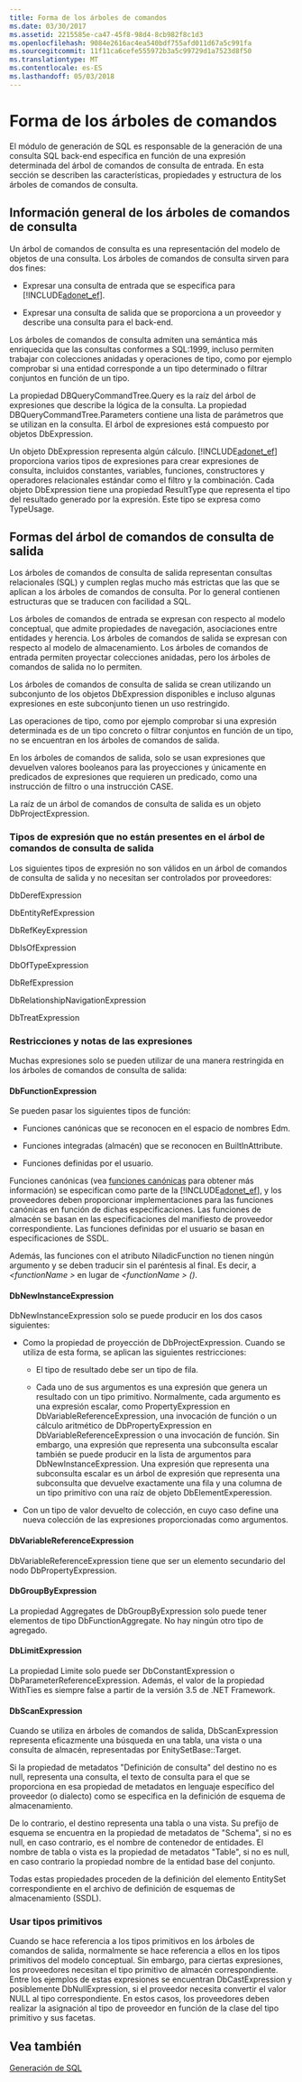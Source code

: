```yaml
---
title: Forma de los árboles de comandos
ms.date: 03/30/2017
ms.assetid: 2215585e-ca47-45f8-98d4-8cb982f8c1d3
ms.openlocfilehash: 9084e2616ac4ea540bdf755afd011d67a5c991fa
ms.sourcegitcommit: 11f11ca6cefe555972b3a5c99729d1a7523d8f50
ms.translationtype: MT
ms.contentlocale: es-ES
ms.lasthandoff: 05/03/2018
---
```

# <a name="the-shape-of-the-command-trees"></a>Forma de los árboles de comandos
El módulo de generación de SQL es responsable de la generación de una consulta SQL back-end específica en función de una expresión determinada del árbol de comandos de consulta de entrada. En esta sección se describen las características, propiedades y estructura de los árboles de comandos de consulta.  
  
## <a name="query-command-trees-overview"></a>Información general de los árboles de comandos de consulta  
 Un árbol de comandos de consulta es una representación del modelo de objetos de una consulta. Los árboles de comandos de consulta sirven para dos fines:  
  
-   Expresar una consulta de entrada que se especifica para [!INCLUDE[adonet_ef](../../../../../includes/adonet-ef-md.md)].  
  
-   Expresar una consulta de salida que se proporciona a un proveedor y describe una consulta para el back-end.  
  
 Los árboles de comandos de consulta admiten una semántica más enriquecida que las consultas conformes a SQL:1999, incluso permiten trabajar con colecciones anidadas y operaciones de tipo, como por ejemplo comprobar si una entidad corresponde a un tipo determinado o filtrar conjuntos en función de un tipo.  
  
 La propiedad DBQueryCommandTree.Query es la raíz del árbol de expresiones que describe la lógica de la consulta. La propiedad DBQueryCommandTree.Parameters contiene una lista de parámetros que se utilizan en la consulta. El árbol de expresiones está compuesto por objetos DbExpression.  
  
 Un objeto DbExpression representa algún cálculo. [!INCLUDE[adonet_ef](../../../../../includes/adonet-ef-md.md)] proporciona varios tipos de expresiones para crear expresiones de consulta, incluidos constantes, variables, funciones, constructores y operadores relacionales estándar como el filtro y la combinación. Cada objeto DbExpression tiene una propiedad ResultType que representa el tipo del resultado generado por la expresión. Este tipo se expresa como TypeUsage.  
  
## <a name="shapes-of-the-output-query-command-tree"></a>Formas del árbol de comandos de consulta de salida  
 Los árboles de comandos de consulta de salida representan consultas relacionales (SQL) y cumplen reglas mucho más estrictas que las que se aplican a los árboles de comandos de consulta. Por lo general contienen estructuras que se traducen con facilidad a SQL.  
  
 Los árboles de comandos de entrada se expresan con respecto al modelo conceptual, que admite propiedades de navegación, asociaciones entre entidades y herencia. Los árboles de comandos de salida se expresan con respecto al modelo de almacenamiento. Los árboles de comandos de entrada permiten proyectar colecciones anidadas, pero los árboles de comandos de salida no lo permiten.  
  
 Los árboles de comandos de consulta de salida se crean utilizando un subconjunto de los objetos DbExpression disponibles e incluso algunas expresiones en este subconjunto tienen un uso restringido.  
  
 Las operaciones de tipo, como por ejemplo comprobar si una expresión determinada es de un tipo concreto o filtrar conjuntos en función de un tipo, no se encuentran en los árboles de comandos de salida.  
  
 En los árboles de comandos de salida, solo se usan expresiones que devuelven valores booleanos para las proyecciones y únicamente en predicados de expresiones que requieren un predicado, como una instrucción de filtro o una instrucción CASE.  
  
 La raíz de un árbol de comandos de consulta de salida es un objeto DbProjectExpression.  
  
### <a name="expression-types-not-present-in-output-query-command-trees"></a>Tipos de expresión que no están presentes en el árbol de comandos de consulta de salida  
 Los siguientes tipos de expresión no son válidos en un árbol de comandos de consulta de salida y no necesitan ser controlados por proveedores:  
  
 DbDerefExpression  
  
 DbEntityRefExpression  
  
 DbRefKeyExpression  
  
 DbIsOfExpression  
  
 DbOfTypeExpression  
  
 DbRefExpression  
  
 DbRelationshipNavigationExpression  
  
 DbTreatExpression  
  
### <a name="expression-restrictions-and-notes"></a>Restricciones y notas de las expresiones  
 Muchas expresiones solo se pueden utilizar de una manera restringida en los árboles de comandos de consulta de salida:  
  
#### <a name="dbfunctionexpression"></a>DbFunctionExpression  
 Se pueden pasar los siguientes tipos de función:  
  
-   Funciones canónicas que se reconocen en el espacio de nombres Edm.  
  
-   Funciones integradas (almacén) que se reconocen en BuiltInAttribute.  
  
-   Funciones definidas por el usuario.  
  
 Funciones canónicas (vea [funciones canónicas](../../../../../docs/framework/data/adonet/ef/language-reference/canonical-functions.md) para obtener más información) se especifican como parte de la [!INCLUDE[adonet_ef](../../../../../includes/adonet-ef-md.md)], y los proveedores deben proporcionar implementaciones para las funciones canónicas en función de dichas especificaciones. Las funciones de almacén se basan en las especificaciones del manifiesto de proveedor correspondiente. Las funciones definidas por el usuario se basan en especificaciones de SSDL.  
  
 Además, las funciones con el atributo NiladicFunction no tienen ningún argumento y se deben traducir sin el paréntesis al final.  Es decir, a  *\<functionName >* en lugar de  *\<functionName > ()*.  
  
#### <a name="dbnewinstanceexpression"></a>DbNewInstanceExpression  
 DbNewInstanceExpression solo se puede producir en los dos casos siguientes:  
  
-   Como la propiedad de proyección de DbProjectExpression.  Cuando se utiliza de esta forma, se aplican las siguientes restricciones:  
  
    -   El tipo de resultado debe ser un tipo de fila.  
  
    -   Cada uno de sus argumentos es una expresión que genera un resultado con un tipo primitivo. Normalmente, cada argumento es una expresión escalar, como PropertyExpression en DbVariableReferenceExpression, una invocación de función o un cálculo aritmético de DbPropertyExpression en DbVariableReferenceExpression o una invocación de función. Sin embargo, una expresión que representa una subconsulta escalar también se puede producir en la lista de argumentos para DbNewInstanceExpression. Una expresión que representa una subconsulta escalar es un árbol de expresión que representa una subconsulta que devuelve exactamente una fila y una columna de un tipo primitivo con una raíz de objeto DbElementExperession.  
  
-   Con un tipo de valor devuelto de colección, en cuyo caso define una nueva colección de las expresiones proporcionadas como argumentos.  
  
#### <a name="dbvariablereferenceexpression"></a>DbVariableReferenceExpression  
 DbVariableReferenceExpression tiene que ser un elemento secundario del nodo DbPropertyExpression.  
  
#### <a name="dbgroupbyexpression"></a>DbGroupByExpression  
 La propiedad Aggregates de DbGroupByExpression solo puede tener elementos de tipo DbFunctionAggregate. No hay ningún otro tipo de agregado.  
  
#### <a name="dblimitexpression"></a>DbLimitExpression  
 La propiedad Limite solo puede ser DbConstantExpression o DbParameterReferenceExpression. Además, el valor de la propiedad WithTies es siempre false a partir de la versión 3.5 de .NET Framework.  
  
#### <a name="dbscanexpression"></a>DbScanExpression  
 Cuando se utiliza en árboles de comandos de salida, DbScanExpression representa eficazmente una búsqueda en una tabla, una vista o una consulta de almacén, representadas por EnitySetBase::Target.  
  
 Si la propiedad de metadatos "Definición de consulta" del destino no es null, representa una consulta, el texto de consulta para el que se proporciona en esa propiedad de metadatos en lenguaje específico del proveedor (o dialecto) como se especifica en la definición de esquema de almacenamiento.  
  
 De lo contrario, el destino representa una tabla o una vista. Su prefijo de esquema se encuentra en la propiedad de metadatos de "Schema", si no es null, en caso contrario, es el nombre de contenedor de entidades.  El nombre de tabla o vista es la propiedad de metadatos "Table", si no es null, en caso contrario la propiedad nombre de la entidad base del conjunto.  
  
 Todas estas propiedades proceden de la definición del elemento EntitySet correspondiente en el archivo de definición de esquemas de almacenamiento (SSDL).  
  
### <a name="using-primitive-types"></a>Usar tipos primitivos  
 Cuando se hace referencia a los tipos primitivos en los árboles de comandos de salida, normalmente se hace referencia a ellos en los tipos primitivos del modelo conceptual. Sin embargo, para ciertas expresiones, los proveedores necesitan el tipo primitivo de almacén correspondiente. Entre los ejemplos de estas expresiones se encuentran DbCastExpression y posiblemente DbNullExpression, si el proveedor necesita convertir el valor NULL al tipo correspondiente. En estos casos, los proveedores deben realizar la asignación al tipo de proveedor en función de la clase del tipo primitivo y sus facetas.  
  
## <a name="see-also"></a>Vea también  
 [Generación de SQL](../../../../../docs/framework/data/adonet/ef/sql-generation.md)
